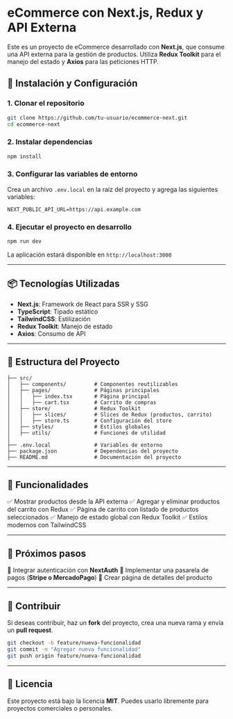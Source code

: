 # eCommerce con Next.js, Redux y API Externa

Este es un proyecto de eCommerce desarrollado con **Next.js**, que consume una API externa para la gestión de productos. Utiliza **Redux Toolkit** para el manejo del estado y **Axios** para las peticiones HTTP.

## 🚀 Instalación y Configuración

### 1. Clonar el repositorio
```sh
git clone https://github.com/tu-usuario/ecommerce-next.git
cd ecommerce-next
```

### 2. Instalar dependencias
```sh
npm install
```

### 3. Configurar las variables de entorno
Crea un archivo `.env.local` en la raíz del proyecto y agrega las siguientes variables:
```env
NEXT_PUBLIC_API_URL=https://api.example.com
```

### 4. Ejecutar el proyecto en desarrollo
```sh
npm run dev
```
La aplicación estará disponible en `http://localhost:3000`

---

## 📦 Tecnologías Utilizadas
- **Next.js**: Framework de React para SSR y SSG
- **TypeScript**: Tipado estático
- **TailwindCSS**: Estilización
- **Redux Toolkit**: Manejo de estado
- **Axios**: Consumo de API

---

## 📄 Estructura del Proyecto
```
├── src/
│   ├── components/         # Componentes reutilizables
│   ├── pages/              # Páginas principales
│   │   ├── index.tsx       # Página principal
│   │   ├── cart.tsx        # Carrito de compras
│   ├── store/              # Redux Toolkit
│   │   ├── slices/         # Slices de Redux (productos, carrito)
│   │   ├── store.ts        # Configuración del store
│   ├── styles/             # Estilos globales
│   ├── utils/              # Funciones de utilidad
│
├── .env.local              # Variables de entorno
├── package.json            # Dependencias del proyecto
├── README.md               # Documentación del proyecto
```

---

## 🛒 Funcionalidades
✅ Mostrar productos desde la API externa
✅ Agregar y eliminar productos del carrito con Redux
✅ Página de carrito con listado de productos seleccionados
✅ Manejo de estado global con Redux Toolkit
✅ Estilos modernos con TailwindCSS

---

## 📌 Próximos pasos
🔹 Integrar autenticación con **NextAuth**
🔹 Implementar una pasarela de pagos (**Stripe o MercadoPago**)
🔹 Crear página de detalles del producto

---

## 🤝 Contribuir
Si deseas contribuir, haz un **fork** del proyecto, crea una nueva rama y envía un **pull request**.

```sh
git checkout -b feature/nueva-funcionalidad
git commit -m "Agregar nueva funcionalidad"
git push origin feature/nueva-funcionalidad
```

---

## 📜 Licencia
Este proyecto está bajo la licencia **MIT**. Puedes usarlo libremente para proyectos comerciales o personales.


